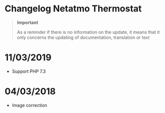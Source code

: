 # Changelog Netatmo Thermostat

>**Important**
>
>As a reminder if there is no information on the update, it means that it only concerns the updating of documentation, translation or text

# 11/03/2019

- Support PHP 7.3

# 04/03/2018

- Image correction
